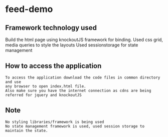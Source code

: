 # feed-demo
## Framework technology used
  Build the html page using knockoutJS framework for binding.
  Used css grid, media queries to style the layouts
  Used sessionstorage for state management
  
## How to access the application
    To access the application download the code files in common directory and use 
    any browser to open index.html file.
    Also make sure you have the internet connection as cdns are being referred for jquery and knockoutJS
    
 ## Note
    No styling libraries/framework is being used
    No state management framework is used, used session storage to maintain the state.
